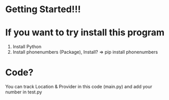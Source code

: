 # Getting Started!!!

# If you want to try install this program
1. Install Python
2. Install phonenumbers (Package), Install? => pip install phonenumbers

# Code?
You can track Location & Provider in this code (main.py) and add your number in test.py
